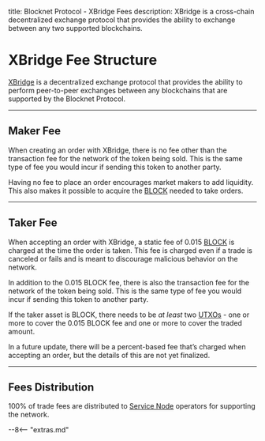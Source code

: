 title: Blocknet Protocol - XBridge Fees
description: XBridge is a cross-chain decentralized exchange protocol that provides the ability to exchange between any two supported blockchains.


# XBridge Fee Structure
[XBridge](/protocol/xbridge/introduction) is a decentralized exchange protocol that provides the ability to perform peer-to-peer exchanges between any blockchains that are supported by the Blocknet Protocol.

---

## Maker Fee
When creating an order with XBridge, there is no fee other than the transaction fee for the network of the token being sold. This is the same type of fee you would incur if sending this token to another party.

Having no fee to place an order encourages market makers to add liquidity. This also makes it possible to acquire the [BLOCK](/blockchain/introduction) needed to take orders.

---

## Taker Fee
When accepting an order with XBridge, a static fee of 0.015 [BLOCK](/blockchain/introduction) is charged at the time the order is taken. This fee is charged even if a trade is canceled or fails and is meant to discourage malicious behavior on the network. 

In addition to the 0.015 BLOCK fee, there is also the transaction fee for the network of the token being sold. This is the same type of fee you would incur if sending this token to another party.

If the taker asset is BLOCK, there needs to be *at least* two [UTXOs](/resources/glossary/#utxo) - one or more to cover the 0.015 BLOCK fee and one or more to cover the traded amount. 

In a future update, there will be a percent-based fee that’s charged when accepting an order, but the details of this are not yet finalized.


---

## Fees Distribution
100% of trade fees are distributed to [Service Node](/service-nodes/introduction) operators for supporting the network.















<script type="text/javascript">
// read instructions for related links in ../snippets/extras.md
var relatedLinks = [];
</script>

--8<-- "extras.md"





